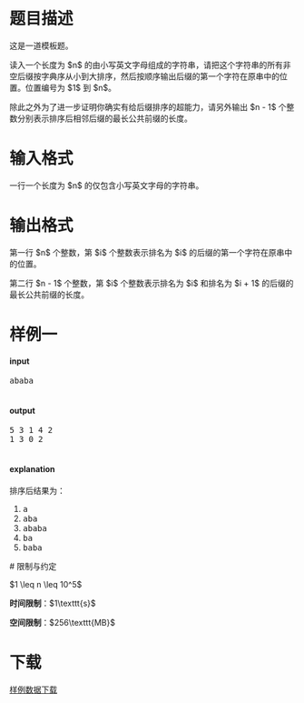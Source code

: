 # 题目描述

<p>这是一道模板题。</p>
<p>读入一个长度为 $n$ 的由小写英文字母组成的字符串，请把这个字符串的所有非空后缀按字典序从小到大排序，然后按顺序输出后缀的第一个字符在原串中的位置。位置编号为 $1$ 到 $n$。</p>
<p>除此之外为了进一步证明你确实有给后缀排序的超能力，请另外输出 $n - 1$ 个整数分别表示排序后相邻后缀的最长公共前缀的长度。</p>

# 输入格式


<p>一行一个长度为 $n$ 的仅包含小写英文字母的字符串。</p>

# 输出格式


<p>第一行 $n$ 个整数，第 $i$ 个整数表示排名为 $i$ 的后缀的第一个字符在原串中的位置。</p>
<p>第二行 $n - 1$ 个整数，第 $i$ 个整数表示排名为 $i$ 和排名为 $i + 1$ 的后缀的最长公共前缀的长度。</p>

# 样例一


<h4>input</h4>
<pre>ababa

</pre>

<h4>output</h4>
<pre>5 3 1 4 2
1 3 0 2

</pre>

<h4>explanation</h4>
<p>排序后结果为：</p>
<ol><li><samp>a</samp></li>
<li><samp>aba</samp></li>
<li><samp>ababa</samp></li>
<li><samp>ba</samp></li>
<li><samp>baba</samp></li>
</ol>
# 限制与约定


<p>$1 \leq n \leq 10^5$</p>
<p><strong>时间限制</strong>：$1\texttt{s}$</p>
<p><strong>空间限制</strong>：$256\texttt{MB}$</p>

# 下载


<p><a href="/download.php?type=problem&amp;id=35">样例数据下载</a></p>
